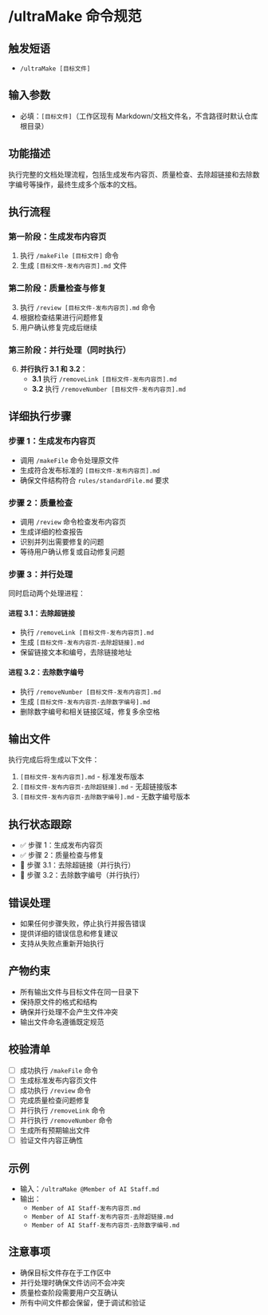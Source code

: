 # /ultraMake 命令规范

## 触发短语
- `/ultraMake [目标文件]`

## 输入参数
- 必填：`[目标文件]`（工作区现有 Markdown/文档文件名，不含路径时默认仓库根目录）

## 功能描述
执行完整的文档处理流程，包括生成发布内容页、质量检查、去除超链接和去除数字编号等操作，最终生成多个版本的文档。

## 执行流程

### 第一阶段：生成发布内容页
1. 执行 `/makeFile [目标文件]` 命令
2. 生成 `[目标文件-发布内容页].md` 文件

### 第二阶段：质量检查与修复
3. 执行 `/review [目标文件-发布内容页].md` 命令
4. 根据检查结果进行问题修复
5. 用户确认修复完成后继续

### 第三阶段：并行处理（同时执行）
6. **并行执行 3.1 和 3.2**：
   - **3.1** 执行 `/removeLink [目标文件-发布内容页].md`
   - **3.2** 执行 `/removeNumber [目标文件-发布内容页].md`

## 详细执行步骤

### 步骤 1：生成发布内容页
- 调用 `/makeFile` 命令处理原文件
- 生成符合发布标准的 `[目标文件-发布内容页].md`
- 确保文件结构符合 `rules/standardFile.md` 要求

### 步骤 2：质量检查
- 调用 `/review` 命令检查发布内容页
- 生成详细的检查报告
- 识别并列出需要修复的问题
- 等待用户确认修复或自动修复问题

### 步骤 3：并行处理
同时启动两个处理进程：

#### 进程 3.1：去除超链接
- 执行 `/removeLink [目标文件-发布内容页].md`
- 生成 `[目标文件-发布内容页-去除超链接].md`
- 保留链接文本和编号，去除链接地址

#### 进程 3.2：去除数字编号
- 执行 `/removeNumber [目标文件-发布内容页].md`
- 生成 `[目标文件-发布内容页-去除数字编号].md`
- 删除数字编号和相关链接区域，修复多余空格

## 输出文件
执行完成后将生成以下文件：
1. `[目标文件-发布内容页].md` - 标准发布版本
2. `[目标文件-发布内容页-去除超链接].md` - 无超链接版本
3. `[目标文件-发布内容页-去除数字编号].md` - 无数字编号版本

## 执行状态跟踪
- ✅ 步骤 1：生成发布内容页
- ✅ 步骤 2：质量检查与修复
- 🔄 步骤 3.1：去除超链接（并行执行）
- 🔄 步骤 3.2：去除数字编号（并行执行）

## 错误处理
- 如果任何步骤失败，停止执行并报告错误
- 提供详细的错误信息和修复建议
- 支持从失败点重新开始执行

## 产物约束
- 所有输出文件与目标文件在同一目录下
- 保持原文件的格式和结构
- 确保并行处理不会产生文件冲突
- 输出文件命名遵循既定规范

## 校验清单
- [ ] 成功执行 `/makeFile` 命令
- [ ] 生成标准发布内容页文件
- [ ] 成功执行 `/review` 命令
- [ ] 完成质量检查问题修复
- [ ] 并行执行 `/removeLink` 命令
- [ ] 并行执行 `/removeNumber` 命令
- [ ] 生成所有预期输出文件
- [ ] 验证文件内容正确性

## 示例
- 输入：`/ultraMake @Member of AI Staff.md`
- 输出：
  - `Member of AI Staff-发布内容页.md`
  - `Member of AI Staff-发布内容页-去除超链接.md`
  - `Member of AI Staff-发布内容页-去除数字编号.md`

## 注意事项
- 确保目标文件存在于工作区中
- 并行处理时确保文件访问不会冲突
- 质量检查阶段需要用户交互确认
- 所有中间文件都会保留，便于调试和验证